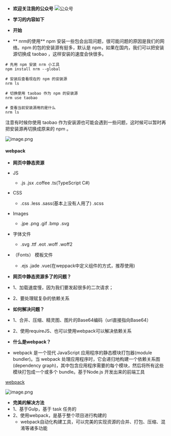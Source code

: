 * **欢迎关注我的公众号**
![公众号](https://upload-images.jianshu.io/upload_images/5363507-0a0cf2e5fd8f843d.jpg?imageMogr2/auto-orient/strip%7CimageView2/2/w/1240)

* **学习的内容如下**


* **开始**

* ** nrm的使用**
npm 安装一些包会出现问题，很可能问题的原因是我们的网络。npm 的包的安装源有挺多，默认是 npm，如果在国内，我们可以把安装源切换成 taobao ，这样安装的速度会快很多。
```
# 先用 npm 安装 nrm 小工具
npm install nrm --global

# 安装后查看现在的 npm 的安装源
nrm ls

# 切换使用 taobao 作为 npm 的安装源
nrm use taobao

# 查看当前安装源用的是什么
nrm ls
```
注意有时候你使用 taobao 作为安装源也可能会遇到一些问题，这时候可以暂时再把安装源再切换成原来的 npm 。

![image.png](https://upload-images.jianshu.io/upload_images/5363507-d41175a240a8d748.png?imageMogr2/auto-orient/strip%7CimageView2/2/w/1240)

#### webpack
* **网页中静态资源**
* JS 
  * .js  .jsx  .coffee .ts(TypeScript  C#)

*  CSS
   *  .css  .less .sass(基本上没有人用了)  .scss
*   Images 
    * .jpe   .png  .gif  .bmp  .svg 
*  字体文件
    * .svg .ttf   .eot  .woff  .woff2
*  （Fonts） 模板文件
     * .ejs   .jade  .vue(在weppack中定义组件的方式，推荐使用)

* **网页中静态资源多了的问题？**
* 1、加载速度慢，因为我们要发起很多的二次请求；
* 2、要处理赋复杂的依赖关系
* **如何解决问题？**
* 1、合并、压缩、精灵图、图片的Base64编码（url直接指向Base64）
* 2、使用requireJS、也可以使用webpack可以解决依赖关系
* **什么是webpack？**
* webpack 是一个现代 JavaScript 应用程序的静态模块打包器(module bundler)。当 webpack 处理应用程序时，它会递归地构建一个依赖关系图(dependency graph)，其中包含应用程序需要的每个模块，然后将所有这些模块打包成一个或多个 bundle。基于Node.js 开发出来的前端工具

[webpack](https://www.webpackjs.com/concepts/)

  ![image.png](https://upload-images.jianshu.io/upload_images/5363507-c2469a49ed3553e5.png?imageMogr2/auto-orient/strip%7CimageView2/2/w/1240)

* **完美的解决方法**
* 1、基于Gulp，基于 task 任务的
* 2、使用webpack，是基于整个项目进行构建的
   *  webpack自动化构建工具，可以完美的实现资源的合并、打包、压缩、混淆等诸多功能 